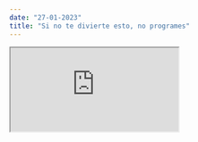 ```yaml
---
date: "27-01-2023"
title: "Si no te divierte esto, no programes"
---
```

<iframe src="https://www.youtube.com/embed/1h0zonRsBxo" allowfullscreen></iframe>
